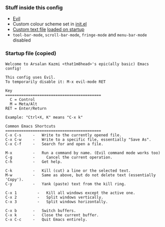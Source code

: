 ### Stuff inside this config
+ [Evil](https://github.com/emacs-evil/evil)
+ Custom colour scheme set in [init.el](https://github.com/That1M8Head/.emacs.d/blob/main/init.el#L16)
+ [Custom text file](https://github.com/That1M8Head/.emacs.d/blob/main/startup.txt) [loaded on startup](https://github.com/That1M8Head/.emacs.d/blob/main/init.el#L16)
+ `tool-bar-mode`, `scroll-bar-mode`, `fringe-mode` and `menu-bar-mode` disabled

### Startup file (copied)
```
Welcome to Arsalan Kazmi <that1m8head>'s epic(ally basic) Emacs config!

This config uses Evil.
To temporarily disable it: M-x evil-mode RET

Key
==========================================
  C = Control
  M = Meta/Alt
RET = Enter/Return

Example: "Ctrl+X, K" means "C-x k"

Common Emacs Shortcuts
==========================================
C-x C-s     -   Write to the currently opened file.
C-x C-w     -   Write to a specific file, essentially "Save As".
C-x C-f     -   Search for and open a file.

M-x         -   Run a command by name. (Evil command mode works too)
C-g	        -	  Cancel the current operation.
C-h         -   Get help.

C-k         -   Kill (cut) a line or the selected text.
M-w         -   Same as above, but do not delete text (essentially 'Copy').
C-y         -   Yank (paste) text from the kill ring.

C-x 1	      -   Kill all windows except the active one.
C-x 2	      -	  Split windows vertically.
C-x 3	      -	  Split windows horizontally.

C-x b       -   Switch buffers.
C-x k       -   Close the current buffer.
C-x C-c	    -   Quit Emacs entirely.
```
